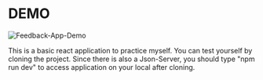 # DEMO

![Feedback-App-Demo](https://user-images.githubusercontent.com/81809211/171512139-b3bedfd1-11e7-4d77-9c57-4e2c5c79b70d.gif)






This is a basic react application to practice myself. You can test yourself by cloning the project. Since there is also a Json-Server, you should type "npm run dev" to access application on your local after cloning. 
